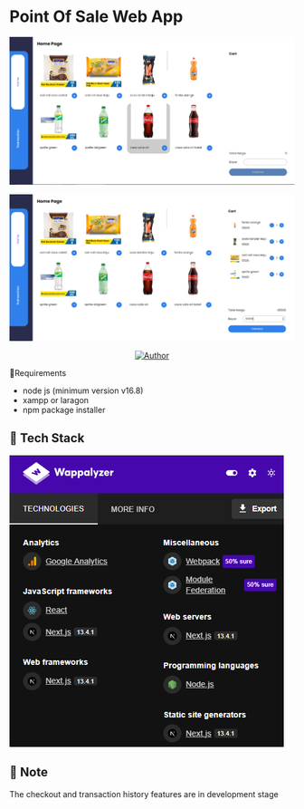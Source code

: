 # Point Of Sale Web App
<p align="center">
<img src="./preview-img/dashborad-kasir.png">
</p>

<p align="center">
<img src="./preview-img/dashborad-kasir-chart.PNG">
</p>

<p align="center">
        <a href="https://github.com/nath2006"><img title="Author" src="https://img.shields.io/badge/Author-nath2006-blue.svg?style=for-the-badge&logo=github"></a>
</p

## :pencil:Requirements 
- node js (minimum version v16.8)
- xampp or laragon
- npm package installer

## :hammer: Tech Stack 
<img src="./preview-img/tech-stack.PNG">

## :loudspeaker: Note
The checkout and transaction history features are in development stage